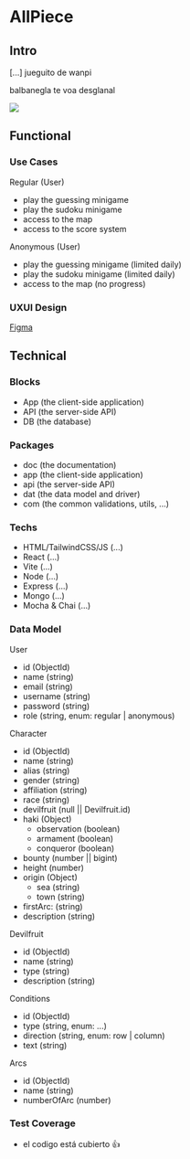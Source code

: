 # AllPiece

## Intro

[...] jueguito de wanpi

balbanegla te voa desglanal

![](https://media.giphy.com/media/UTek0q3N8osh8agH4Y/giphy.gif?cid=ecf05e47hxd5z63sxe9b828ydc8k1zu2gywzryo0palmjq52&ep=v1_gifs_search&rid=giphy.gif&ct=g)

## Functional

### Use Cases

Regular (User)
- play the guessing minigame
- play the sudoku minigame
- access to the map 
- access to the score system

Anonymous (User)
- play the guessing minigame (limited daily)
- play the sudoku minigame (limited daily)
- access to the map (no progress)

### UXUI Design

[Figma](https://www.figma.com/proto/WdfN0Bhl9UcAXnvUwuotVD/AllPiece?node-id=1-2&node-type=frame&t=EyAbcwRMjbLGnUQB-0&scaling=scale-down&content-scaling=fixed&page-id=0%3A1&starting-point-node-id=1%3A2)

## Technical

### Blocks

- App (the client-side application)
- API (the server-side API)
- DB (the database)

### Packages

- doc (the documentation)
- app (the client-side application)
- api (the server-side API)
- dat (the data model and driver)
- com (the common validations, utils, ...)

### Techs

- HTML/TailwindCSS/JS (...)
- React (...)
- Vite (...)
- Node (...)
- Express (...)
- Mongo (...)
- Mocha & Chai (...)

### Data Model

User
- id (ObjectId)
- name (string)
- email (string)
- username (string)
- password (string)
- role (string, enum: regular | anonymous)

Character
- id (ObjectId)
- name (string)
- alias (string)
- gender (string)
- affiliation (string)
- race (string)
- devilfruit (null || Devilfruit.id)
- haki (Object)
    - observation (boolean)
    - armament (boolean)
    - conqueror (boolean)
- bounty (number || bigint)
- height (number)
- origin (Object)
    - sea (string)
    - town (string)
- firstArc: (string)
- description (string)

Devilfruit
- id (ObjectId)
- name (string)
- type (string)
- description (string)

Conditions
- id (ObjectId)
- type (string, enum: ...)
- direction (string, enum: row | column)
- text (string)

Arcs
- id (ObjectId)
- name (string)
- numberOfArc (number)
### Test Coverage

- el codigo está cubierto 👍
